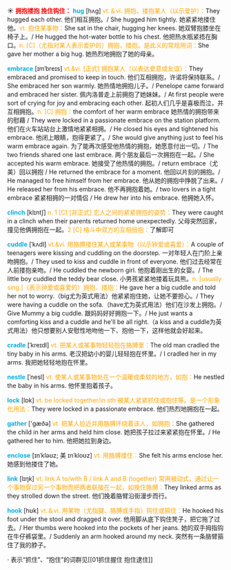 ☀ <font color="red">**拥抱搂抱 挽住钩住：**</font>
<font color="sky blue">**hug**</font> [hʌɡ] 
<font color="orange">vt.＆vi. 拥抱，搂抱某人（以示爱护）：</font>They hugged each other. 他们相互拥抱。/ She hugged him tightly. 她紧紧地搂住他。<font color="orange">vt. 抱住某事物：</font>She sat in the chair, hugging her knees. 她双臂抱膝坐在椅子上。/ He hugged the hot-water bottle to his chest. 他把热水瓶紧捂在胸口。<font color="orange">n. [C]（尤指对某人表示爱护的）拥抱，搂抱。是此义的常规用词：</font>She gave her mother a big hug. 她热烈地拥抱了她的母亲。
           
<font color="sky blue">**embrace**</font> [ɪmˈbreɪs]
<font color="orange">vt.&vi. [正式] 拥抱某人（以表达爱意或友谊）：</font>They embraced and promised to keep in touch. 他们互相拥抱，许诺将保持联系。/ She embraced her son warmly. 她热情地拥抱儿子。/ Penelope came forward and embraced her sister. 佩内洛普走上前拥抱了她妹妹。/ At first people were sort of crying for joy and embracing each other. 起初人们几乎是喜极而泣，并互相拥抱。<font color="orange">n. [C] 拥抱：</font>the comfort of her warm embrace 她热情的拥抱带来的慰藉 / They were locked in a passionate embrace on the station platform. 他们在火车站站台上激情地紧紧相拥。/ He closed his eyes and tightened his embrace. 他闭上眼睛，抱得更紧了。/ She would give anything just to feel his warm embrace again. 为了能再次感受他热情的拥抱，她愿意付出一切。/ The two friends shared one last embrace. 两个朋友最后一次拥抱在一起。/ She accepted his warm embrace. 她接受了他热情的拥抱。/ return embrace（尤美）回以拥抱 / He returned the embrace for a moment. 他回以片刻的拥抱。/ He managed to free himself from her embrace. 他从她的拥抱中挣脱了出来。/ He released her from his embrace. 他不再拥抱着她。/ two lovers in a tight embrace 紧紧相拥的一对情侣 / He drew her into his embrace. 他拥她入怀。
           
<font color="sky blue">**clinch**</font> [klɪntʃ]
<font color="orange">n. 1 [C] [非正式] 恋人之间的紧紧拥抱的姿势：</font>They were caught in a clinch when their parents returned home unexpectedly. 父母突然回家，撞见他俩拥抱在一起。<font color="orange">2 [C] 格斗中双方的互相扭抱：</font>了解即可
           
<font color="sky blue">**cuddle**</font> [ˈkʌdl]
<font color="orange">vt.&vi. 用胳膊搂住某人或某事物（以示钟爱或喜爱）：</font>A couple of teenagers were kissing and cuddling on the doorstep. 一对年轻人在门阶上亲吻拥抱。/ They used to kiss and cuddle in front of everyone. 他们过去经常在人前搂抱亲吻。/ He cuddled the newborn girl. 他抱着刚出生的女婴。/ The little boy cuddled the teddy bear close. 小男孩紧紧地搂着玩具熊。<font color="orange">n. [usually sing.]（表示钟爱或喜爱的）拥抱、搂抱：</font>He gave her a big cuddle and told her not to worry.（big尤为英式用法）他紧紧抱住她，让她不要担心。/ They were having a cuddle on the sofa.（have尤为英式用法）他们在沙发上拥抱。/ Give Mummy a big cuddle. 跟妈妈好好拥抱一下。/ He just wants a comforting kiss and a cuddle and he'll be all right.（a kiss and a cuddle为英式用法）他只想要别人安慰性地吻他一下、抱他一下，这样他就会好起来。           

<font color="sky blue">**cradle**</font> [ˈkreɪdl]
<font color="orange">vt. 把某人或某事物轻轻抱在胳膊里：</font>The old man cradled the tiny baby in his arms. 老汉把幼小的婴儿轻轻抱在怀里。/ I cradled her in my arms. 我把她轻轻地抱在怀里。
           
<font color="sky blue">**nestle**</font> [ˈnesl]
<font color="orange">vt. 使某人或某事物处在一个温暖或柔软的地方，如抱：</font>He nestled the baby in his arms. 他怀里抱着孩子。

<font color="sky blue">**lock**</font> [lɒk] 
<font color="orange">vt. be locked together/in sth 被某人紧紧抓住或抱住等。是一个形象化用法：</font>They were locked in a passionate embrace. 他们热烈地拥抱在一起。

<font color="sky blue">**gather**</font> ['ɡæðə] 
<font color="orange">vt. 把某人拉近并用胳膊环绕着该人，如拥抱：</font>She gathered the child in her arms and held him close. 她把孩子拉过来紧紧抱在怀里。/ He gathered her to him. 他把她拉到身边。
           
<font color="sky blue">**enclose**</font> [ɪnˈkləʊz; 美 ɪnˈkloʊz]
<font color="orange">vt. 用胳膊搂住：</font>She felt his arms enclose her. 她感到他搂住了她。

<font color="sky blue">**link**</font> [lɪŋk] 
<font color="orange">vt. link A to/with B / link A and B (together) 常用被动式，通过让一个事物穿过另一个事物而把两者联接在一起，如挽住胳膊：</font>They linked arms as they strolled down the street. 他们挽着胳臂沿街漫步而行。

<font color="sky blue">**hook**</font> [hʊk] 
<font color="orange">vt.＆vi. 用某物（尤指腿、胳膊或手指）钩住或箍住：</font>He hooked his foot under the stool and dragged it over. 他用脚从底下钩住凳子，把它拖了过去。/ Her thumbs were hooked into the pockets of her jeans. 她的双手拇指钩在牛仔裤袋里。/ Suddenly an arm hooked around my neck. 突然有一条胳臂箍住了我的脖子。

· 表示“抓住”、“抱住”的词群见[[01抓住握住 抱住逮住]]

